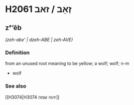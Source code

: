 # H2061 זְאֵב / זאב

## zᵉʼêb

_(zeh-abe' | dzeh-ABE | zeh-AVE)_

### Definition

from an unused root meaning to be yellow; a wolf; wolf; n-m

- wolf

### See also

[[H3074|H3074 יהוה שמה]]
